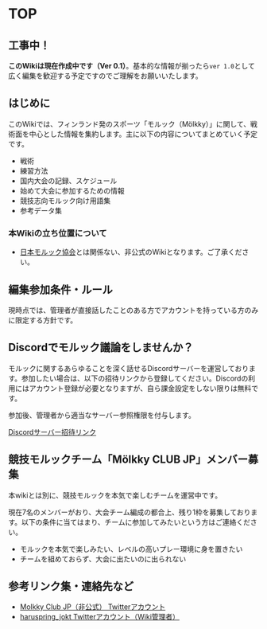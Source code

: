 # TOP

## 工事中！

**このWikiは現在作成中です（Ver 0.1）**。基本的な情報が揃ったら`ver 1.0`として広く編集を歓迎する予定ですのでご理解をお願いいたします。

## はじめに

このWikiでは、フィンランド発のスポーツ「モルック（Mölkky）」に関して、戦術面を中心とした情報を集約します。主に以下の内容についてまとめていく予定です。

- 戦術
- 練習方法
- 国内大会の記録、スケジュール
- 始めて大会に参加するための情報
- 競技志向モルック向け用語集
- 参考データ集

### 本Wikiの立ち位置について

- [日本モルック協会](https://molkky.jp/)とは関係ない、非公式のWikiとなります。ご了承ください。

## 編集参加条件・ルール

現時点では、管理者が直接話したことのある方でアカウントを持っている方のみに限定する方針です。

## Discordでモルック議論をしませんか？

モルックに関するあらゆることを深く話せるDiscordサーバーを運営しております。参加したい場合は、以下の招待リンクから登録してください。Discordの利用にはアカウント登録が必要となりますが、自ら課金設定をしない限りは無料です。

参加後、管理者から適当なサーバー参照権限を付与します。

[Discordサーバー招待リンク](https://discord.gg/UyKHcDn)

## 競技モルックチーム「Mölkky CLUB JP」メンバー募集

本wikiとは別に、競技モルックを本気で楽しむチームを運営中です。

現在7名のメンバーがおり、大会チーム編成の都合上、残り1枠を募集しております。以下の条件に当てはまり、チームに参加してみたいという方はご連絡ください。

- モルックを本気で楽しみたい、レベルの高いプレー環境に身を置きたい
- チームを組めておらず、大会に出たいのに出られない

## 参考リンク集・連絡先など

- [Molkky Club JP（非公式） Twitterアカウント](https://twitter.com/molkkyclubjp)
- [haruspring_jokt Twitterアカウント（Wiki管理者）](https://twitter.com/haruspting_jokt)
